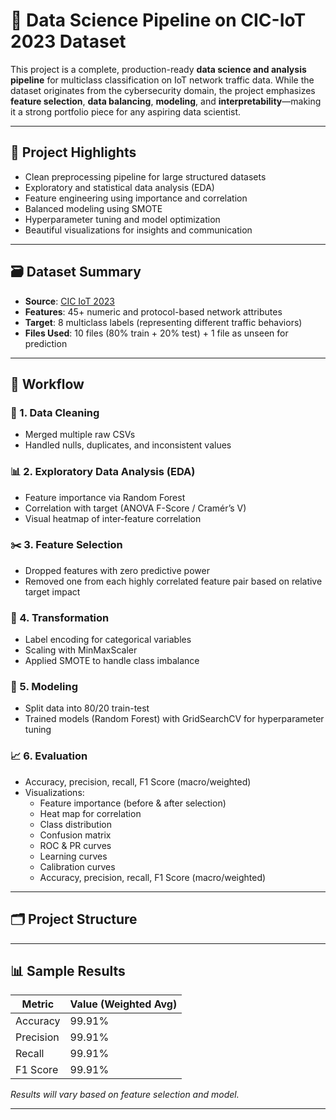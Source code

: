  # 🧠 Data Science Pipeline on CIC-IoT 2023 Dataset

This project is a complete, production-ready **data science and analysis pipeline** for multiclass classification on IoT network traffic data. While the dataset originates from the cybersecurity domain, the project emphasizes **feature selection**, **data balancing**, **modeling**, and **interpretability**—making it a strong portfolio piece for any aspiring data scientist.

---

## 📌 Project Highlights

- Clean preprocessing pipeline for large structured datasets
- Exploratory and statistical data analysis (EDA)
- Feature engineering using importance and correlation
- Balanced modeling using SMOTE
- Hyperparameter tuning and model optimization
- Beautiful visualizations for insights and communication

---

## 🗃️ Dataset Summary

- **Source**: [CIC IoT 2023](https://www.unb.ca/cic/datasets/iot-2023.html)
- **Features**: 45+ numeric and protocol-based network attributes
- **Target**: 8 multiclass labels (representing different traffic behaviors)
- **Files Used**: 10 files (80% train + 20% test) + 1 file as unseen for prediction

---

## 🔧 Workflow

### 🧹 1. Data Cleaning
- Merged multiple raw CSVs
- Handled nulls, duplicates, and inconsistent values

### 📊 2. Exploratory Data Analysis (EDA)
- Feature importance via Random Forest
- Correlation with target (ANOVA F-Score / Cramér’s V)
- Visual heatmap of inter-feature correlation

### ✂️ 3. Feature Selection
- Dropped features with zero predictive power
- Removed one from each highly correlated feature pair based on relative target impact

### 🔄 4. Transformation
- Label encoding for categorical variables
- Scaling with MinMaxScaler
- Applied SMOTE to handle class imbalance

### 🤖 5. Modeling
- Split data into 80/20 train-test
- Trained models (Random Forest) with GridSearchCV for hyperparameter tuning

### 📈 6. Evaluation
- Accuracy, precision, recall, F1 Score (macro/weighted)
- Visualizations:
  - Feature importance (before & after selection)
  - Heat map for correlation
  - Class distribution
  - Confusion matrix
  - ROC & PR curves
  - Learning curves
  - Calibration curves
  - Accuracy, precision, recall, F1 Score (macro/weighted)

---

## 🗂️ Project Structure


---

## 📊 Sample Results

| Metric     | Value (Weighted Avg) |
|------------|----------------------|
| Accuracy   | 99.91%               |
| Precision  | 99.91%               |
| Recall     | 99.91%               |
| F1 Score   | 99.91%               |

*Results will vary based on feature selection and model.*

---

